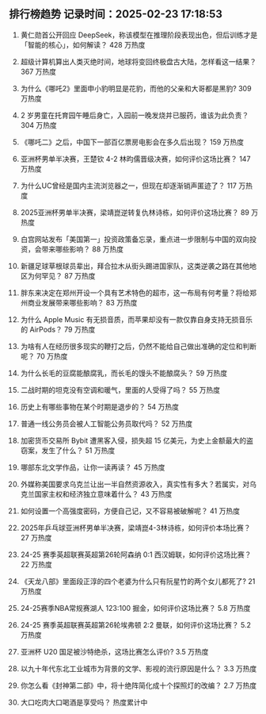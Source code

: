 
## 排行榜趋势 记录时间：2025-02-23 17:18:53
  
  1. 黄仁勋首公开回应 DeepSeek，称该模型在推理阶段表现出色，但后训练才是「智能的核心」，如何解读？ 428 万热度
    
  2. 超级计算机算出人类灭绝时间，地球将变回终极盘古大陆，怎样看这一结果？ 367 万热度
    
  3. 为什么《哪吒2》里面申小豹明显是花豹，而他的父亲和大哥都是黑豹? 309 万热度
    
  4. 2 岁男童在托育园午睡后身亡，入园前一晚发烧并已服药，谁该为此负责？ 304 万热度
    
  5. 《哪吒二》之后，中国下一部百亿票房电影会在多久后出现？ 159 万热度
    
  6. 亚洲杯男单半决赛，王楚钦 4-2 林昀儒晋级决赛，如何评价这场比赛？ 147 万热度
    
  7. 为什么UC曾经是国内主流浏览器之一，但现在却逐渐销声匿迹了？ 117 万热度
    
  8. 2025亚洲杯男单半决赛，梁靖崑逆转复仇林诗栋，如何评价这场比赛？ 89 万热度
    
  9. 白宫网站发布「美国第一」投资政策备忘录，重点进一步限制与中国的双向投资，会带来哪些影响？ 88 万热度
    
  10. 新疆足球草根球员辈出，拜合拉木从街头踢进国家队，这类逆袭之路在其他地区为何罕见？ 87 万热度
    
  11. 胖东来决定在郑州开设一个具有艺术特色的超市，这一布局有何考量？将给郑州商业发展带来哪些影响？ 83 万热度
    
  12. 为什么 Apple Music 有无损音质，而苹果却没有一款仅靠自身支持无损音乐的 AirPods？ 79 万热度
    
  13. 为啥有人在经历很多现实的鞭打之后，仍然不能给自己做出准确的定位和判断呢？ 70 万热度
    
  14. 为什么长毛的豆腐能酿腐乳，而长毛的馒头不能酿腐头？ 59 万热度
    
  15. 二战时期的坦克没有空调和暖气，里面的人受得了吗？ 55 万热度
    
  16. 历史上有哪些事物在某个时期是退步的？ 54 万热度
    
  17. 普通一线公务员会被人工智能公务员取代吗？ 52 万热度
    
  18. 加密货币交易所 Bybit 遭黑客入侵，损失超 15 亿美元，为史上金额最大的盗窃案，发生了什么？ 51 万热度
    
  19. 哪部东北文学作品，让你一读再读？ 45 万热度
    
  20. 外媒称美国要求乌克兰让出一半自然资源收入，真实性有多大？若属实，对乌克兰国家主权和经济独立意味着什么？ 43 万热度
    
  21. 如何设置一个高强度密码，方便自己记，又不容易被破解呢？ 41 万热度
    
  22. 2025年乒乓球亚洲杯男单半决赛，梁靖崑4-3林诗栋，如何评价本场比赛？ 27 万热度
    
  23. 24-25 赛季英超联赛英超第26轮阿森纳 0:1 西汉姆联，如何评价这场比赛？ 22 万热度
    
  24. 《天龙八部》里面段正淳的四个老婆为什么只有阮星竹的两个女儿都死了? 21 万热度
    
  25. 24-25赛季NBA常规赛湖人 123:100 掘金，如何评价这场比赛？ 5.8 万热度
    
  26. 24-25 赛季英超联赛英超第26轮埃弗顿 2:2 曼联，如何评价这场比赛？ 5.2 万热度
    
  27. 亚洲杯 U20 国足被沙特绝杀，这场比赛怎么评价? 3.5 万热度
    
  28. 以九十年代东北工业城市为背景的文学、影视的流行原因是什么？ 3.3 万热度
    
  29. 你怎么看《封神第二部》中，将十绝阵简化成十个探照灯的改编？ 2.7 万热度
    
  30. 大口吃肉大口喝酒是享受吗？ 热度累计中
    
